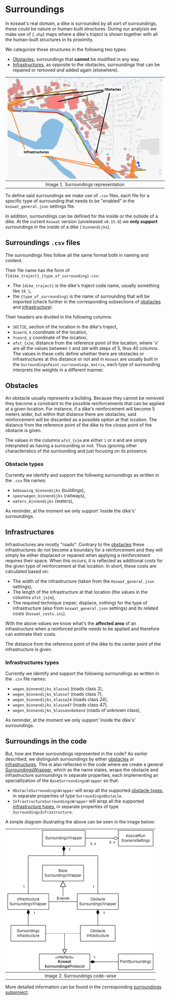 # Surroundings

In koswat's real domain, a dike is surrounded by all sort of surroundings, these could be nature or human-built structures. During our analyisis we make use of (`.shp`) maps where a dike's traject is shown together with all the human-built structures in its proximity. 

We categorize these structures in the following two types:

- [Obstacles](#obstacles), surroundings that __cannot__ be modified in any way.
- [Infrastructures](#infrastructures), as opposite to the obstacles, surroundings that can be repaired or removed and added again (elsewhere).


|![Koswat dike surroundings representation](./imgs/dike_traject_with_surroundings.png)|
|:--:|
|Image 1. Surroundings representation|

To define said surroundings we make use of `.csv` files, each file for a specific type of surrounding that needs to be "enabled" in the `koswat_general.json` settings file.

In addition, surroundings can be defined for the inside or the outside of a dike. At the current `Koswat` version (unreleased `v0.15.0`) we __only support__ surroundings in the inside of a dike ( `binnendijks`).

## Surroundings `.csv` files

The surroundings files follow all the same format both in naming and content. 

Their file name has the form of `T{dike_traject}_{type_of_surrounding}.csv`:
- The `{dike_traject}` is the dike's traject code name, usually something like `10_1`,
- the `{type_of_surrounding}` is the name of surrounding that will be imported (check further in the corresponding subsections of [obstacles](#obstacle-types) and [infrastructure](#infrastructure-types)).

Their headers are divided in the following columns:

- `SECTIE`, section of the location in the dike's traject,
- `Xcoord`, x coordinate of the location,
- `Ycoord`, y coordinate of the location, 
- `afst_{x}m`, distance from the reference point of the location, where 'x' are all the values between `5` and `200` with steps of 5, thus 40 columns. The values in these cells define whether there are obstacles or infrastructures at this distance or not and in `Koswat` are usually built in the `SurroundingsPoint.surroundings_matrix`, each type of surrounding interprets the weights in a different manner.


## Obstacles

An obstacle usually represents a building. Because they cannot be removed they become a constraint to the possible reinforcements that can be applied at a given location. For instance, if a dike's reinforcement will become 5 meters wider, but within that distance there are obstacles, said reinforcement will be discarded as a possible option at that location.
The distance from the reference point of the dike to the closes point of the obstacle is given.

The values in the columns `afst_{x}m` are either `1` or `0` and are simply interpreted as having a surrounding or not. Thus ignoring other characteristics of the surrounding and just focusing on its presence.

### Obstacle types

Currently we identify and support the following surroundings as written in the `.csv` file names:

- `bebouwing_binnendijks` (buildings), 
- `spoorwegen_binnendijks` (railways),
- `waters_binnendijks` (waters),

As reminder, at the moment we only support 'inside the dike's' surroundings.


## Infrastructures

Infrastructures are mostly "roads". Contrary to the [obstacles](#obstacles) these infrastructures do not become a boundary for a reinforcement and they will simply be either displaced or repaired when applying a reinforcement requires their space. When this occurs, it is reflected as additional costs for the given type of reinforcement at that location. In short, these costs are calculated based on:

- The width of the infrastructure (taken from the `Koswat_general.json` settings),
- The length of the infrastructure at that location (the values in the columns `afst_{x}m`),
- The required technique (repair, displace, nothing) for the type of infrastructure (also from `koswat_general.json` settings) and its related costs (`koswat_costs.ini`).

With the above values we know what's the __affected area__ of an infrastructure when a reinforced profile needs to be applied and therefore can estimate their costs.

The distance from the reference point of the dike to the center point of the infrastructure is given.

### Infrastructures types

Currently we identify and support the following surroundings as written in the `.csv` file names:

- `wegen_binnendijks_klasse2` (roads class 2),
- `wegen_binnendijks_klasse7` (roads class 7),
- `wegen_binnendijks_klasse24` (roads class 24),
- `wegen_binnendijks_klasse47` (roads class 47),
- `wegen_binnendijks_klasseonbekend` (roads of unknown class),

As reminder, at the moment we only support 'inside the dike's' surroundings.

## Surroundings in the code

But, how are these surroundings represented in the code? As earlier described, we distinguish surroundings by either [obstacles](#obstacles) or [infrastructures](#infrastructures). This is also reflected in the code where we create a general [SurroundingsWrapper](./koswat_docstrings/dike/surroundings.md), which as the name states, wraps the obstacle and infrastructure surroundings in separate properties, each implementing an specialitzation of the `BaseSurroundingsWrapper` so that: 

- `ObstacleSurroundingsWrapper` will wrap all the supported [obstacle types](#obstacle-types), in separate properties of type `SurroundingsObstacle`.
- `InfrastructureSurroundingsWrapper` will wrap all the supported [infrastructure types](#infrastructures-types), in separate properties of type `SurroundingsInfrastructure`.

A simple diagram illustrating the above can be seen in the image below:

|![Koswat surroundings in the code](./imgs/surroundings_diagram.drawio.png)|
|:--:|
|Image 2. Surroundings code-wise|


More detailed information can be found in the corresponding [surroundings subproject](https://github.com/Deltares/Koswat/blob/86630ecc065aaa06890ac63a22b00f780fc98b3c/koswat/dike/surroundings).
